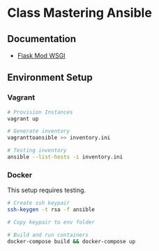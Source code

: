 # Class Mastering Ansible

## Documentation

- [Flask Mod WSGI](https://flask.palletsprojects.com/en/2.0.x/deploying/mod_wsgi/)

## Environment Setup

### Vagrant

```bash
# Provision Instances
vagrant up

# Generate inventory
vagranttoansible >> inventory.ini

# Testing inventory
ansible --list-hosts -i inventory.ini
```

### Docker

This setup requires testing.

```bash
# Create ssh keypair
ssh-keygen -t rsa -f ansible

# Copy keypair to env folder

# Build and run containers
docker-compose build && docker-compose up
```
